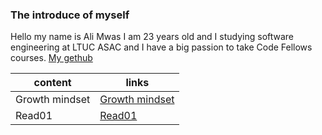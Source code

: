 ### The introduce of myself
Hello my name is Ali Mwas I am 23 years old and I studying software engineering at LTUC ASAC and I have a big passion to take Code Fellows courses. 
[My gethub](https://github.com/AliMwas)


| content     |     links   |
| ----------- | ----------- |
| Growth mindset      | [Growth mindset](Growthmindset) |
| Read01   | [Read01](Read01)        |